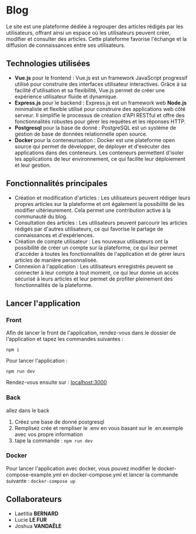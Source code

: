 # **Blog**

Le site est une plateforme dédiée à regrouper des articles rédigés par les utilisateurs, offrant ainsi un espace où les utilisateurs peuvent créer, modifier et consulter des articles. Cette plateforme favorise l'échange et la diffusion de connaissances entre ses utilisateurs.

## Technologies utilisées

- **Vue.js** pour le frontend : Vue.js est un framework JavaScript progressif utilisé pour construire des interfaces utilisateur interactives. Grâce à sa facilité d'utilisation et sa flexibilité, Vue.js permet de créer une expérience utilisateur fluide et dynamique.
- **Express.js** pour le backend : Express.js est un framework web **Node.js** minimaliste et flexible utilisé pour construire des applications web côté serveur. Il simplifie le processus de création d'API RESTful et offre des fonctionnalités robustes pour gérer les requêtes et les réponses HTTP.
- **Postgresql** pour la base de donné : PostgreSQL est un système de gestion de base de données relationnelle open source.
- **Docker** pour la conteneurisation : Docker est une plateforme open source qui permet de développer, de déployer et d'exécuter des applications dans des conteneurs. Les conteneurs permettent d'isoler les applications de leur environnement, ce qui facilite leur déploiement et leur gestion.

## Fonctionnalités principales

- Création et modification d'articles : Les utilisateurs peuvent rédiger leurs propres articles sur la plateforme et ont également la possibilité de les modifier ultérieurement. Cela permet une contribution active à la communauté du blog.
- Consultation des articles : Les utilisateurs peuvent parcourir les articles rédigés par d'autres utilisateurs, ce qui favorise le partage de connaissances et d'expériences.
- Création de compte utilisateur : Les nouveaux utilisateurs ont la possibilité de créer un compte sur la plateforme, ce qui leur permet d'accéder à toutes les fonctionnalités de l'application et de gérer leurs articles de manière personnalisée.
- Connexion à l'application : Les utilisateurs enregistrés peuvent se connecter à leur compte à tout moment, ce qui leur donne un accès sécurisé à leurs articles et leur permet de profiter pleinement des fonctionnalités de la plateforme.

## Lancer l'application

### Front

Afin de lancer le front de l'application, rendez-vous dans le dossier de l'application et tapez les commandes suivantes :

`npm i`

Pour lancer l'application :

`npm run dev`

Rendez-vous ensuite sur :
[localhost:3000](http://localhost:3000)

### Back

allez dans le back

1. Créez une base de donné postgresql
2. Remplisez crée et rempliser le .env en vous basant sur le .en.exemple avec vos propre information
3. tape la commande : `npm run dev`

### Docker

Pour lancer l'application avec docker, vous pouvez modifier le docker-compose-example.yml en docker-compose.yml et lancer la commande suivante : `docker-compose up`

## Collaborateurs

- Laetitia **BERNARD**
- Lucie **LE FUR**
- Joshua **VANDAËLE**
